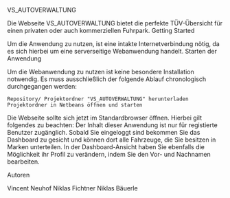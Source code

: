 VS_AUTOVERWALTUNG

Die Webseite VS_AUTOVERWALTUNG bietet die perfekte TÜV-Übersicht für einen privaten oder auch kommerziellen Fuhrpark.
Getting Started

Um die Anwendung zu nutzen, ist eine intakte Internetverbindung nötig, da es sich hierbei um eine serverseitige Webanwendung handelt.
Starten der Anwendung

Um die Webanwendung zu nutzen ist keine besondere Installation notwendig. Es muss ausschließlich der folgende Ablauf chronologisch durchgegangen werden:

    Repository/ Projektordner "VS_AUTOVERWALTUNG" herunterladen
    Projektordner in Netbeans öffnen und starten

Die Webseite sollte sich jetzt im Standardbrowser öffnen. Hierbei gilt folgendes zu beachten: 
Der Inhalt dieser Anwendung ist nur für registierte Benutzer zugänglich. Sobald Sie eingeloggt sind bekommen Sie das Dashboard zu gesicht und können dort alle Fahrzeuge, die Sie besitzen in Marken unterteilen.
In der Dashboard-Ansicht haben Sie ebenfalls die Möglichkeit ihr Profil zu verändern, indem Sie den Vor- und Nachnamen bearbeiten.

Autoren

   Vincent Neuhof
   Niklas Fichtner
   Niklas Bäuerle